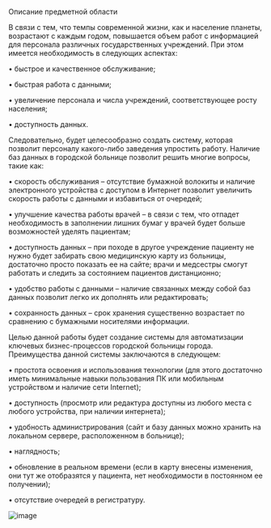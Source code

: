
Описание предметной области

В связи с тем, что темпы современной жизни, как и население планеты, возрастают с каждым годом, повышается объем работ с информацией для персонала различных государственных учреждений. При этом имеется необходимость в следующих аспектах:

•	быстрое и качественное обслуживание;

•	быстрая работа с данными;

•	увеличение персонала и числа учреждений, соответствующее росту населения;

•	доступность данных.

Следовательно, будет целесообразно создать систему, которая позволит персоналу какого-либо заведения упростить работу. Наличие баз данных в городской больнице позволит решить многие вопросы, такие как:

•	скорость обслуживания – отсутствие бумажной волокиты и наличие электронного устройства с доступом в Интернет позволит увеличить скорость работы с данными и избавиться от очередей;

•	улучшение качества работы врачей – в связи с тем, что отпадет необходимость в заполнении лишних бумаг у врачей будет больше возможностей уделять пациентам;

•	доступность данных – при походе в другое учреждение пациенту не нужно будет забирать свою медицинскую карту из больницы, достаточно просто показать ее на сайте; врачи и медсестры смогут работать и следить за состоянием пациентов дистанционно;

•	удобство работы с данными – наличие связанных между собой баз данных позволит легко их дополнять или редактировать;

•	сохранность данных – срок хранения существенно возрастает по сравнению с бумажными носителями информации.

Целью данной работы будет создание системы для автоматизации ключевых бизнес-процессов городской больницы города. Преимущества данной системы заключаются в следующем:

•	простота освоения и использования технологии (для этого достаточно иметь минимальные навыки пользования ПК или мобильным устройством и наличие сети Internet);

•	доступность (просмотр или редактура доступны из любого места с любого устройства, при наличии интернета);

•	удобность администрирования (сайт и базу данных можно хранить на локальном сервере, расположенном в больнице);

•	наглядность;

•	обновление в реальном времени (если в карту внесены изменения, они тут же отобразятся у пациента, нет необходимости в постоянном ее получении);

•	отсутствие очередей в регистратуру.


![image](https://user-images.githubusercontent.com/105455288/195443322-f88ab562-f88c-4d66-9516-d81791e1f6c1.png)
